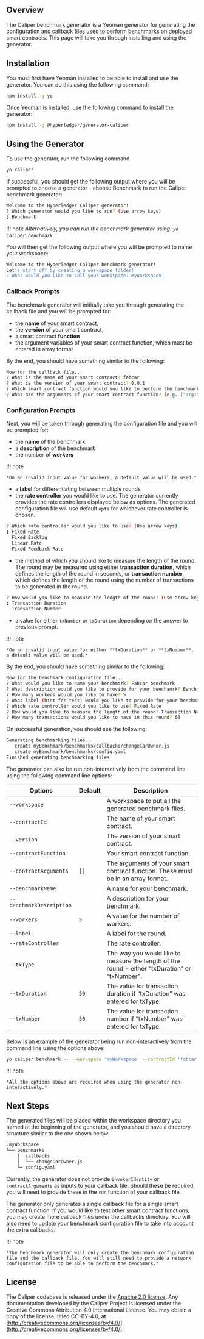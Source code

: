 ## Overview

The Caliper benchmark generator is a Yeoman generator for generating the configuration and callback files used to perform benchmarks on deployed smart contracts. This page will take you through installing and using the generator.

## Installation

You must first have Yeoman installed to be able to install and use the generator. You can do this using the following command:

```sh
npm install -g yo
```

Once Yeoman is installed, use the following command to install the generator:

```sh
npm install -g @hyperledger/generator-caliper
```

## Using the Generator

To use the generator, run the following command

```sh
yo caliper
```

If successful, you should get the following output where you will be prompted to choose a generator - choose Benchmark to run the Caliper benchmark generator:

```sh
Welcome to the Hyperledger Caliper generator!
? Which generator would you like to run? (Use arrow keys)
❯ Benchmark
```

!!! note
    *Alternatively, you can run the benchmark generator using: `yo caliper:benchmark`.*

You will then get the following output where you will be prompted to name your workspace:

```sh
Welcome to the Hyperledger Caliper benchmark generator!
Let's start off by creating a workspace folder!
? What would you like to call your workspace? myWorkspace
```

### Callback Prompts

The benchmark generator will inititally take you through generating the callback file and you will be prompted for:

- the **name** of your smart contract,
- the **version** of your smart contract,
- a smart contract **function**
- the argument variables of your smart contract function, which must be entered in array format

By the end, you should have something similar to the following:

```sh
Now for the callback file...
? What is the name of your smart contract? fabcar
? What is the version of your smart contract? 0.0.1
? Which smart contract function would you like to perform the benchmark on? changeCarOwner
? What are the arguments of your smart contract function? (e.g. ["arg1", "arg2"]) ["CAR001", "Tom"]
```

### Configuration Prompts

Next, you will be taken through generating the configuration file and you will be prompted for:

- the **name** of the benchmark
- a **description** of the benchmark
- the number of **workers**

!!! note
    
    *On an invalid input value for workers, a default value will be used.*

- a **label** for differentiating between multiple rounds
- the **rate controller** you would like to use. The generator currently provides the rate controllers displayed below as options. The generated configuration file will use default `opts` for whichever rate controller is chosen.

```sh
? Which rate controller would you like to use? (Use arrow keys)
❯ Fixed Rate
  Fixed Backlog
  Linear Rate
  Fixed Feedback Rate
```

- the method of which you should like to measure the length of the round. The round may be measured using either **transaction duration**, which defines the length of the round in seconds, or **transaction number**, which defines the length of the round using the number of transactions to be generated in the round.

```sh
? How would you like to measure the length of the round? (Use arrow keys)
❯ Transaction Duration
  Transaction Number
```

- a value for either `txNumber` or `txDuration` depending on the answer to previous prompt.

!!! note

    *On an invalid input value for either **txDuration** or **txNumber**, a default value will be used.*

By the end, you should have something similar to the following:

```sh
Now for the benchmark configuration file...
? What would you like to name your benchmark? Fabcar benchmark
? What description would you like to provide for your benchamrk? Benchmark for performance testing fabcar contract modules
? How many workers would you like to have? 5
? What label (hint for test) would you like to provide for your benchmark? Round for changing car owner
? Which rate controller would you like to use? Fixed Rate
? How would you like to measure the length of the round? Transaction Number
? How many transactions would you like to have in this round? 60
```

On successful generation, you should see the following:

```sh
Generating benchmarking files...
   create myBenchmark/benchmarks/callbacks/changeCarOwner.js
   create myBenchmark/benchmarks/config.yaml
Finished generating benchmarking files
```

The generator can also be run non-interactively from the command line using the following command line options:

| Options               | Default       | Description                                                                                  |
|-----------------------|---------------|----------------------------------------------------------------------------------------------|
| `--workspace`         |               | A workspace to put all the generated benchmark files.                                         |
| `--contractId`        |               | The name of your smart contract.                                                             |
| `--version`           |               | The version of your smart contract.                                                          |
| `--contractFunction`  |               | Your smart contract function.                                                                |
| `--contractArguments` | `[]`          | The arguments of your smart contract function. These must be in an array format.             |
| `--benchmarkName`     |               | A name for your benchmark.                                                                   |
| `--benchmarkDescription` |           | A description for your benchmark.                                                            |
| `--workers`           | `5`           | A value for the number of workers.                                                           |
| `--label`             |               | A label for the round.                                                                       |
| `--rateController`    |               | The rate controller.                                                                         |
| `--txType`            |               | The way you would like to measure the length of the round - either “txDuration” or “txNumber”.|
| `--txDuration`        | `50`          | The value for transaction duration if “txDuration” was entered for txType.                   |
| `--txNumber`          | `50`          | The value for transaction number if “txNumber” was entered for txType.                       |

Below is an example of the generator being run non-interactively from the command line using the options above:

```sh
yo caliper:benchmark -- --workspace 'myWorkspace' --contractId 'fabcar' --version '0.0.1' --contractFunction 'changeCarOwner' --contractArguments '["CAR001", "Tom"]' --benchmarkName 'Fabcar benchmark' --benchmarkDescription 'Benchmark for performance testing fabcar contract modules' --workers 5 --label 'Round for changing car owner' --rateController 'fixed-rate' --txType 'txDuration' --txDuration 50
```

!!! note

    *All the options above are required when using the generator non-interactively.*

## Next Steps

The generated files will be placed within the workspace directory you named at the beginning of the generator, and you should have a directory structure similar to the one shown below:

```sh
.myWorkspace
└── benchmarks
    │  callbacks
    │  └── changeCarOwner.js
    └─ config.yaml
```

Currently, the generator does not provide `invokerIdentity` or `contractArguments` as inputs to your callback file. Should these be required, you will need to provide these in the `run` function of your callback file.

The generator only generates a single callback file for a single smart contract function. If you would like to test other smart contract functions, you may create more callback files under the callbacks directory. You will also need to update your benchmark configuration file to take into account the extra callbacks.

!!! note

    *The benchmark generator will only create the benchmark configuration file and the callback file. You will still need to provide a network configuration file to be able to perform the benchmark.*

## License

The Caliper codebase is released under the [Apache 2.0 license](../getting-started/license.md). Any documentation developed by the Caliper Project is licensed under the Creative Commons Attribution 4.0 International License. You may obtain a copy of the license, titled CC-BY-4.0, at [http://creativecommons.org/licenses/by/4.0/](http://creativecommons.org/licenses/by/4.0/).